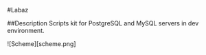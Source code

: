 #Labaz

##Description
Scripts kit for PostgreSQL and MySQL servers in dev environment.

![Scheme][scheme.png]
